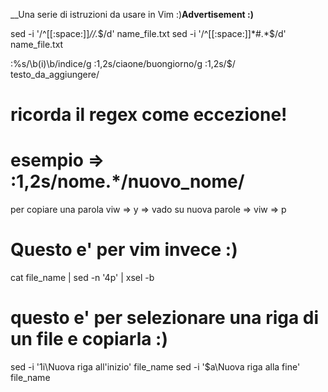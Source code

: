 
__Una serie di istruzioni da usare in Vim :)__Advertisement :)__

sed -i '/^[[:space:]]*\/\/.*$/d' name_file.txt
sed -i '/^[[:space:]]*#.*$/d' name_file.txt

:%s/\b\(i\)\b/indice/g
:1,2s/ciaone/buongiorno/g
:1,2s/$/ testo_da_aggiungere/
# ricorda il regex come eccezione!
# esempio => :1,2s/nome.*/nuovo_nome/

per copiare una parola viw => y => vado su nuova parole => viw => p
# Questo e' per vim invece :)

cat file_name | sed -n '4p' | xsel -b
# questo e' per selezionare una riga di un file e copiarla :)

sed -i '1i\Nuova riga all'inizio' file_name
sed -i '$a\Nuova riga alla fine' file_name

